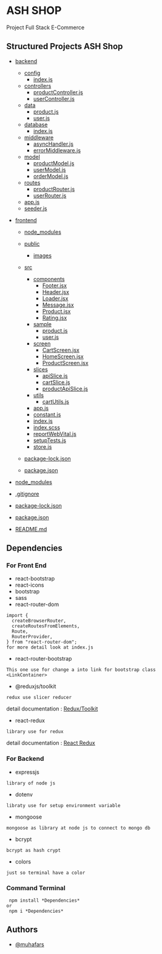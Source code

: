 # ASH SHOP

Project Full Stack E-Commerce

## Structured Projects ASH Shop

- [backend](./backend)

  - [config](./backend/config)
    - [index.js](./backend/config/index.js)
  - [controllers](./backend/controllers)
    - [productController.js](./backend/controllers/productController.js)
    - [userController.js](./backend/controllers/userController.js)
  - [data](./backend/data)
    - [product.js](./backend/data/product.js)
    - [user.js](./backend/data/user.js)
  - [database](./backend/database)
    - [index.js](./backend/database/index.js)
  - [middleware](./backend/middleware)
    - [asyncHandler.js](./backend/middleware/asyncHandler.js)
    - [errorMiddleware.js](./backend/middleware/errorMiddleware.js)
  - [model](./backend/model)
    - [productModel.js](./backend/model/productModel.js)
    - [userModel.js](./backend/model/userModel.js)
    - [orderModel.js](./backend/model/orderModel.js)
  - [routes](./backend/routes)
    - [productRouter.js](./backend/routes/productRouter.js)
    - [userRouter.js](./backend/routes/userRouter.js)
  - [app.js](./backend/app.js)
  - [seeder.js](./backend/seeder.js)

- [frontend](./frontend)

  - [node_modules](./frontend/node_modules)
  - [public](./frontend/public)
    - [images](./frontend/public/images)
  - [src](./frontend/src)

    - [components](./frontend/src/components)
      - [Footer.jsx](./frontend/src/components/Footer.jsx)
      - [Header.jsx](./frontend/src/components/Header.jsx)
      - [Loader.jsx](./frontend/src/components/Loader.jsx)
      - [Message.jsx](./frontend/src/components/Header.jsx)
      - [Product.jsx](./frontend/src/components/Product.jsx)
      - [Rating.jsx](./frontend/src/components/Rating.jsx)
    - [sample](./frontend/src/sample)
      - [product.js](./frontend/src/sample/product.js)
      - [user.js](./frontend/src/sample/user.js)
    - [screen](./frontend/src/screen)
      - [CartScreen.jsx](./frontend/screen/CartScreen.jsx)
      - [HomeScreen.jsx](./frontend/screen/HomeScreen.jsx)
      - [ProductScreen.jsx](./frontend/screen/ProductScreen.jsx)
    - [slices](./frontend/src/slices)
      - [apiSlice.js](./frontend/slices/apiSlice.js)
      - [cartSlice.js](./frontend/slices/cartSlice.js)
      - [productApiSlice.js](./frontend/slices/productApiSlice.js)
    - [utils](./frontend/src/utils)
      - [cartUtils.js](./frontend/utils/cartUtils.js)
    - [app.js](./frontend/src/app.js)
    - [constant.js](./frontend/src/constant.js)
    - [index.js](./frontend/src/index.js)
    - [index.scss](./frontend/src/index.scss)
    - [reportWebVital.js](./frontend/src/reportWebVital.js)
    - [setupTests.js](./frontend/src/setupTests.js)
    - [store.js](./frontend/src/store.js)

  - [package-lock.json](./frontend/src/package-lock.json)
  - [package.json](./frontend/src/package.json)

- [node_modules](./node_modules)
- [.gitignore](./gitignore)
- [package-lock.json](./package-lock.json)
- [package.json](./package.json)
- [README.md](./README.md)

## Dependencies

### For Front End

- react-bootstrap
- react-icons
- bootstrap
- sass
- react-router-dom

```
import {
  createBrowserRouter,
  createRoutesFromElements,
  Route,
  RouterProvider,
} from "react-router-dom";
for more detail look at index.js
```

- react-router-bootstrap

```
This one use for change a into link for bootstrap class
<LinkContainer>
```

- @reduxjs/toolkit

```
redux use slicer reducer
```

detail documentation : [Redux/Toolkit ](https://redux-toolkit.js.org/)

- react-redux

```
library use for redux
```

detail documentation : [React Redux ](https://react-redux.js.org/)

### For Backend

- expressjs

```
library of node js
```

- dotenv

```
libraty use for setup environment variable
```

- mongoose

```
mongoose as library at node js to connect to mongo db
```

- bcrypt

```
bcrypt as hash crypt
```

- colors

```
just so terminal have a color
```

### Command Terminal

```
 npm install *Dependencies*
or
 npm i *Dependencies*
```

## Authors

- [@muhafars](https://www.github.com/muhafars)
